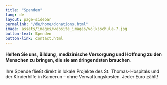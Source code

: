 ```yaml
---
title: "Spenden"
lang: de
layout: page-sidebar
permalink: "/de/home/donations.html"
image: assets/images/website_images/volksschule-7.jpg
button-text: Spenden
button-link: contact.html
---
```

#### Helfen Sie uns, Bildung, medizinische Versorgung und Hoffnung zu den Menschen zu bringen, die sie am dringendsten brauchen.

Ihre Spende fließt direkt in lokale Projekte des St. Thomas-Hospitals und der Kinderhilfe in Kamerun – ohne Verwaltungskosten. Jeder Euro zählt!
